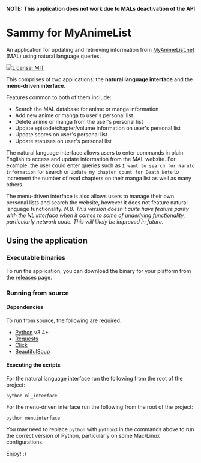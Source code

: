 **NOTE: This application does not work due to MALs deactivation of the API**

# Sammy for MyAnimeList
An application for updating and retrieving information from [MyAnimeList.net](https://www.myanimelist.net) (MAL) using natural language queries.

[![License: MIT](https://img.shields.io/badge/License-MIT-yellow.svg)](https://opensource.org/licenses/MIT)

This comprises of two applications: the **natural language interface** and the **menu-driven interface**.

Features common to both of them include:
- Search the MAL database for anime or manga information
- Add new anime or manga to user's personal list
- Delete anime or manga from the user's personal list
- Update episode/chapter/volume information on user's personal list
- Update scores on user's personal list
- Update statuses on user's personal list

The natural language interface allows users to enter commands in plain English to access and update information from the MAL website. For example, the user could enter queries such as `I want to search for Naruto information` for search or `Update my chapter count for Death Note` to increment the number of read chapters on their manga list as well as many others.

The menu-driven interface is also allows users to manage their own personal lists and search the website, however it does not feature natural language functionality.
_N.B. This version doesn't quite have feature parity with the NL interface when it comes to some of underlying functionality, particularly network code. This will likely be improved in future._

## Using the application
### Executable binaries
To run the application, you can download the binary for your platform from the [releases](https://github.com/amrishparmar/mal_cl_interface/releases) page.
### Running from source
#### Dependencies
To run from source, the following are required:
- [Python](https://www.python.org/) v3.4+
- [Requests](http://docs.python-requests.org/en/master/)
- [Click](http://click.pocoo.org/6/)
- [BeautifulSoup](https://www.crummy.com/software/BeautifulSoup/)
#### Executing the scripts
For the natural language interface run the following from the root of the project:
```
python nl_interface
```
For the menu-driven interface run the following from the root of the project:
```
python menuinterface
```

You may need to replace `python` with `python3` in the commands above to run the correct version of Python, particularly on some Mac/Linux configurations.

Enjoy! :)
